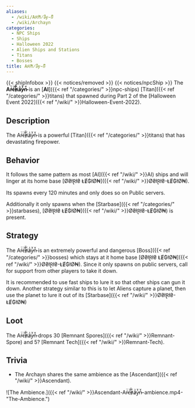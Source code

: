 ```yaml
---
aliases:
  - /wiki/Ar̴͑̈ć̶͝h̸̑̎ä̷͗y̵̓̆n̵͛̌
  - /wiki/Archayn
categories:
  - NPC Ships
  - Ships
  - Halloween 2022
  - Alien Ships and Stations
  - Titans
  - Bosses
title: Ar̴͑̈ć̶͝h̸̑̎ä̷͗y̵̓̆n̵͛̌
---
```


{{< shipInfobox >}} {{< notices/removed >}} {{< notices/npcShip >}} The **Ar̴͑̈ć̶͝h̸̑̎ä̷͗y̵̓̆n̵͛̌** is an [**AI**]({{< ref "/categories/" >}}npc-ships) [Titan]({{< ref "/categories/" >}}titans) that spawned during Part 2 of the [Halloween Event 2022]({{< ref "/wiki/" >}}Halloween-Event-2022).

## Description

The Ar̴͑̈ć̶͝h̸̑̎ä̷͗y̵̓̆n̵͛̌ is a powerful [Titan]({{< ref "/categories/" >}}titans) that has devastating firepower.

## Behavior

It follows the same pattern as most [AI]({{< ref "/wiki/" >}}AI) ships and will linger at its home base [Ø₴łⱤł₴ ⱠɆ₲łØ₦]({{< ref "/wiki/" >}}Ø₴łⱤł₴-ⱠɆ₲łØ₦).

Its spawns every 120 minutes and only does so on Public servers.

Additionally it only spawns when the [Starbase]({{< ref "/categories/" >}}starbases), [Ø₴łⱤł₴ ⱠɆ₲łØ₦]({{< ref "/wiki/" >}}Ø₴łⱤł₴-ⱠɆ₲łØ₦) is present.

## Strategy

The Ar̴͑̈ć̶͝h̸̑̎ä̷͗y̵̓̆n̵͛̌ is an extremely powerful and dangerous [Boss]({{< ref "/categories/" >}}bosses) which stays at it home base [Ø₴łⱤł₴ ⱠɆ₲łØ₦]({{< ref "/wiki/" >}}Ø₴łⱤł₴-ⱠɆ₲łØ₦). Since it only spawns on public servers, call for support from other players to take it down.

It is recommended to use fast ships to lure it so that other ships can gun it down. Another strategy similar to this is to let Aliens capture a planet, then use the planet to lure it out of its [Starbase]({{< ref "/wiki/" >}}Ø₴łⱤł₴-ⱠɆ₲łØ₦)

## Loot

The Ar̴͑̈ć̶͝h̸̑̎ä̷͗y̵̓̆n̵͛̌ drops 30 [Remnant Spores]({{< ref "/wiki/" >}}Remnant-Spore) and 5? [Remnant Tech]({{< ref "/wiki/" >}}Remnant-Tech).

## Trivia

- The Archayn shares the same ambience as the [Ascendant]({{< ref "/wiki/" >}}Ascendant).

![The Ambience.]({{< ref "/wiki/" >}}Ascendant-Ar̴͑̈ć̶͝h̸̑̎ä̷͗y̵̓̆n̵͛̌-ambience.mp4-"The-Ambience.")
